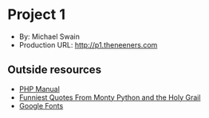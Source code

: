 # Project 1
+ By: Michael Swain
+ Production URL: <http://p1.theneeners.com>

## Outside resources
* [PHP Manual](http://php.net/manual/en/index.php)
* [Funniest Quotes From Monty Python and the Holy Grail](https://www.bostonglobe.com/arts/movies/2012/04/26/funniest-quotes-from-monty-python-and-holy-grail/xPdFqDGRqPCwd3XXY2qFnK/story.html)
* [Google Fonts](https://fonts.google.com)

